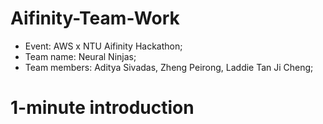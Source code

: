 # Aifinity-Team-Work
* Event: AWS x NTU Aifinity Hackathon; 
* Team name: Neural Ninjas; 
* Team members: Aditya Sivadas, Zheng Peirong, Laddie Tan Ji Cheng;

# 1-minute introduction

